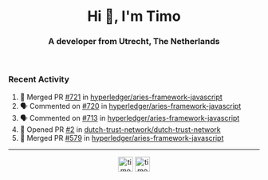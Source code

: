 <h1 align="center">Hi 👋, I'm Timo</h1>
<h3 align="center">A developer from Utrecht, The Netherlands</h3>
<br/>
<!-- https://github.com/rahuldkjain/github-profile-readme-generator --!>

<!--  <p align="left"><img src="https://github-readme-stats.vercel.app/api?username=timoglastra&show_icons=true&count_private=true&" alt="timoglastra" /></p> --!>

<!--
Github language stats
<p align="left"><img src="https://github-readme-stats.vercel.app/api/top-langs/?username=timoglastra&layout=compact" alt="timoglastra" /><p>
-->

<!-- Codestats language stats -->
<!-- <p align="left"><img src="https://codestats-readme.vercel.app/api/top-langs/?username=timoglastra&layout=compact&language_count=12" alt="timoglastra" /><p>    --!>
  
<h3>Recent Activity</h3>

<!--START_SECTION:activity-->
1. 🎉 Merged PR [#721](https://github.com/hyperledger/aries-framework-javascript/pull/721) in [hyperledger/aries-framework-javascript](https://github.com/hyperledger/aries-framework-javascript)
2. 🗣 Commented on [#720](https://github.com/hyperledger/aries-framework-javascript/issues/720) in [hyperledger/aries-framework-javascript](https://github.com/hyperledger/aries-framework-javascript)
3. 🗣 Commented on [#713](https://github.com/hyperledger/aries-framework-javascript/issues/713) in [hyperledger/aries-framework-javascript](https://github.com/hyperledger/aries-framework-javascript)
4. 💪 Opened PR [#2](https://github.com/dutch-trust-network/dutch-trust-network/pull/2) in [dutch-trust-network/dutch-trust-network](https://github.com/dutch-trust-network/dutch-trust-network)
5. 🎉 Merged PR [#579](https://github.com/hyperledger/aries-framework-javascript/pull/579) in [hyperledger/aries-framework-javascript](https://github.com/hyperledger/aries-framework-javascript)
<!--END_SECTION:activity-->

---

<p align="center">
<a href="https://twitter.com/timoglastra" target="blank"><img align="center" src="https://cdn.jsdelivr.net/npm/simple-icons@3.0.1/icons/twitter.svg" alt="timoglastra" height="30" width="30" /></a>
<a href="https://linkedin.com/in/timoglastra" target="blank"><img align="center" src="https://cdn.jsdelivr.net/npm/simple-icons@3.0.1/icons/linkedin.svg" alt="timoglastra" height="30" width="30" /></a>
</p>



